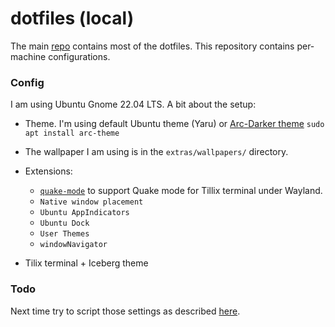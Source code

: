 # dotfiles (local)

The main [repo](https://github.com/mfedoten/dotfiles) contains most of the dotfiles. This repository contains per-machine configurations.

### Config

I am using Ubuntu Gnome 22.04 LTS. A bit about the setup:
- Theme. I'm using default Ubuntu theme (Yaru) or [Arc-Darker theme](https://github.com/jnsh/arc-theme) ```sudo apt install arc-theme```
- The wallpaper I am using is in the `extras/wallpapers/` directory.
- Extensions:
  * [`quake-mode`](https://github.com/repsac-by/gnome-shell-extension-quake-mode) to support Quake mode for Tillix terminal under Wayland.
  * `Native window placement`
  * `Ubuntu AppIndicators`
  * `Ubuntu Dock`
  * `User Themes`
  * `windowNavigator`
  
- Tilix terminal + Iceberg theme

### Todo

Next time try to script those settings as described [here](https://askubuntu.com/questions/971067/how-can-i-script-the-settings-made-by-gnome-tweak-tool).
